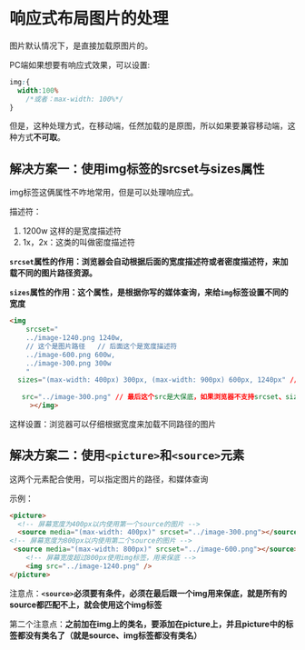 # 响应式布局图片的处理

图片默认情况下，是直接加载原图片的。

PC端如果想要有响应式效果，可以设置:

```css
img:{
  width:100%
	/*或者：max-width: 100%*/
}
```

但是，这种处理方式，在移动端，任然加载的是原图，所以如果要兼容移动端，这种方式**不可取**。



## 解决方案一：使用img标签的srcset与sizes属性

img标签这俩属性不咋地常用，但是可以处理响应式。

描述符：

1. 1200w 这样的是宽度描述符
2. 1x，2x：这类的叫做密度描述符

**`srcset`属性的作用：浏览器会自动根据后面的宽度描述符或者密度描述符，来加载不同的图片路径资源。**

**`sizes`属性的作用：这个属性，是根据你写的媒体查询，来给`img`标签设置不同的宽度**



```html
<img 
	srcset="
  	../image-1240.png 1240w,
    // 这个是图片路径   // 后面这个是宽度描述符
    ../image-600.png 600w,
    ../image-300.png 300w
    "
  sizes="(max-width: 400px) 300px, (max-width: 900px) 600px, 1240px" // 第一个媒体查询 后面跟着我们img标签展示的宽度， 最后一个1240px保底的，默认为1240px
     
   src="../image-300.png" // 最后这个src是大保底，如果浏览器不支持srcset、sizes这种比较新的属性时，就会触发最后这个src属性
     ></img>

```

这样设置：浏览器可以仔细根据宽度来加载不同路径的图片





## 解决方案二：使用`<picture>`和`<source>`元素

这两个元素配合使用，可以指定图片的路径，和媒体查询

示例：

```html
<picture>
  <!-- 屏幕宽度为400px以内使用第一个source的图片 -->
  <source media="(max-width: 400px)" srcset="../image-300.png"></source>
<!-- 屏幕宽度为800px以内使用第二个source的图片 -->
 <source media="(max-width: 800px)" srcset="../image-600.png"></source>
	<!-- 屏幕宽度超过800px使用img标签，用来保底 -->
	<img src="../image-1240.png" />
</picture>
```



注意点：**`<source>`必须要有条件，必须在最后跟一个img用来保底，就是所有的source都匹配不上，就会使用这个img标签**



第二个注意点：**之前加在img上的类名，要添加在picture上，并且picture中的标签都没有类名了（就是source、img标签都没有类名）**
